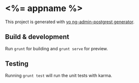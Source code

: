 # <%= appname %>

This project is generated with [yo ng-admin-postgrest generator](https://github.com/yeoman/ng-admin-postgrest).

## Build & development

Run `grunt` for building and `grunt serve` for preview.

## Testing

Running `grunt test` will run the unit tests with karma.
